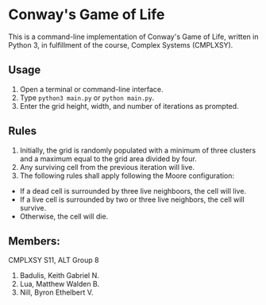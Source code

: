 # Conway's Game of Life
This is a command-line implementation of Conway's Game of Life, written in Python 3, in fulfillment of the course, Complex Systems (CMPLXSY).

## Usage
1. Open a terminal or command-line interface.
2. Type `python3 main.py` or `python main.py`.
3. Enter the grid height, width, and number of iterations as prompted. 

## Rules
1. Initially, the grid is randomly populated with a minimum of three clusters and a maximum equal to the grid area divided by four.
2. Any surviving cell from the previous iteration will live.
3. The following rules shall apply following the Moore configuration:
- If a dead cell is surrounded by three live neighboors, the cell will live.
- If a live cell is surrounded by two or three live neighbors, the cell will survive.
- Otherwise, the cell will die.

## Members: 
CMPLXSY S11, ALT Group 8
1. Badulis, Keith Gabriel N.
2. Lua, Matthew Walden B.
3. Nill, Byron Ethelbert V.
